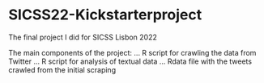 # SICSS22-Kickstarterproject
The final project I did for SICSS Lisbon 2022

The main components of the project:
... R script for crawling the data from Twitter
... R script for analysis of textual data
... Rdata file with the tweets crawled from the initial scraping
